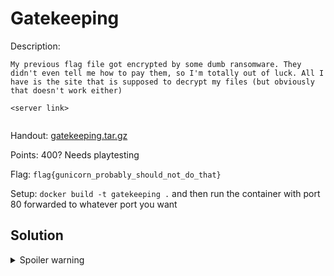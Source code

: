 # Gatekeeping

Description:

```
My previous flag file got encrypted by some dumb ransomware. They didn't even tell me how to pay them, so I'm totally out of luck. All I have is the site that is supposed to decrypt my files (but obviously that doesn't work either)

<server link>
 
```

Handout: [gatekeeping.tar.gz](gatekeeping.tar.gz)

Points: 400? Needs playtesting

Flag: `flag{gunicorn_probably_should_not_do_that}`

Setup: `docker build -t gatekeeping .` and then run the container with port 80 forwarded to whatever port you want

## Solution

<details>
  <summary>Spoiler warning</summary>
  














































































  <!--Spoilers! [8;41;31m/-->
  The WSGI protocol has a few special environmental variables it uses to control things like base path. `SCRIPT_NAME` will act as the base of the path: the WSGI app will only get values after it. Usually these variables are loaded from the environment, but gunicorn will actually load `SCRIPT_NAME` from the request headers.

  We can abuse this fact to modify our request path after nginx has approved it. By requesting `/asdf/admin/key` with `SCRIPT_NAME: asdf/`, the app will actually request `/admin/key`. However nginx only checks for the `/admin` at the start, so the request is allowed.

  Using thing we can get the encryption key and decrypt the flag
  <!--[0m/-->
</details>
